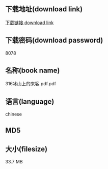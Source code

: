 ## 下载地址(download link)
[下载链接 download link](https://tutu365.netlify.app/?s=316%E5%86%B0%E5%B1%B1%E4%B8%8A%E7%9A%84%E6%9D%A5%E5%AE%A2.pdf)

## 下载密码(download password)
8078

## 名称(book name)
316冰山上的来客.pdf.pdf

## 语言(language)
chinese

## MD5


## 大小(filesize)
33.7 MB
